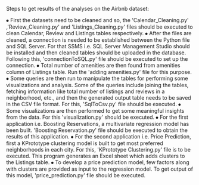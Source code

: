 Steps to get results of the analyses on the Airbnb dataset:

⦁	First the datasets need to be cleaned and so, the 'Calendar_Cleaning.py' ,'Review_Cleaning.py'  and 'Listings_Cleaning.py' files should be executed to clean Calendar, Review and Listings tables respectively.
⦁	After the files are cleaned, a connection is needed to be established between the Python file and SQL Server. For that SSMS i.e. SQL Server Management Studio should be installed and then cleaned tables should be uploaded in the database. Following this, 'connectionToSQL.py' file should be executed to set up the connection.
⦁	Total number of amenities are then found from amenities column of Listings table. Run the 'adding amenities.py' file for this purpose.
⦁	Some queries are then run to manipulate the tables for performing some visualizations and analysis. Some of the queries include joining the tables, fetching information like total number of listings and reviews in a neighborhood, etc., and then the generated output table needs to be saved in the CSV file format. For this, 'SqlToCsv.py' file should be executed.
⦁	Some visualizations are then performed to get some meaningful insights from the data. For this 'visualization.py' should be executed.
⦁	For the first application i.e. Boosting Reservations, a multivariate regression model has been built. 'Boosting Reservation.py' file should be executed to obtain the results of this application.
⦁	For the second application i.e. Price Prediction, first a KPrototype clustering model is built to get most preferred neighborhoods in each city. For this, 'KPrototype Clustering.py' file is to be executed. This program generates an Excel sheet which adds clusters to the Listings table.
⦁	To develop a price prediction model, few factors along with clusters are provided as input to the regression model. To get output of this model, 'price_prediction.py' file should be executed.
